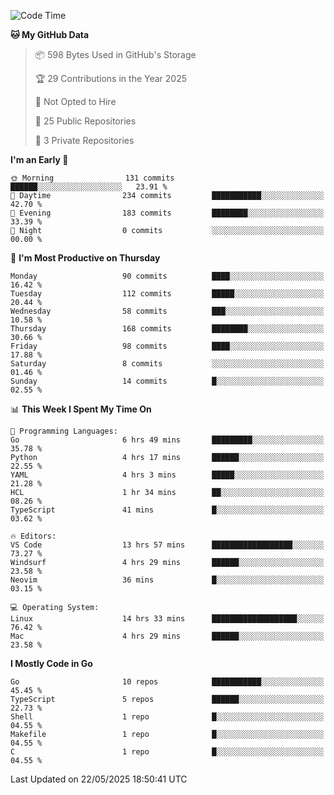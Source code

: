 <!--START_SECTION:waka-->
![Code Time](http://img.shields.io/badge/Code%20Time-1%2C246%20hrs%2036%20mins-blue)

**🐱 My GitHub Data** 

> 📦 598 Bytes Used in GitHub's Storage 
 > 
> 🏆 29 Contributions in the Year 2025
 > 
> 🚫 Not Opted to Hire
 > 
> 📜 25 Public Repositories 
 > 
> 🔑 3 Private Repositories 
 > 
**I'm an Early 🐤** 

```text
🌞 Morning                131 commits         ██████░░░░░░░░░░░░░░░░░░░   23.91 % 
🌆 Daytime                234 commits         ███████████░░░░░░░░░░░░░░   42.70 % 
🌃 Evening                183 commits         ████████░░░░░░░░░░░░░░░░░   33.39 % 
🌙 Night                  0 commits           ░░░░░░░░░░░░░░░░░░░░░░░░░   00.00 % 
```
📅 **I'm Most Productive on Thursday** 

```text
Monday                   90 commits          ████░░░░░░░░░░░░░░░░░░░░░   16.42 % 
Tuesday                  112 commits         █████░░░░░░░░░░░░░░░░░░░░   20.44 % 
Wednesday                58 commits          ███░░░░░░░░░░░░░░░░░░░░░░   10.58 % 
Thursday                 168 commits         ████████░░░░░░░░░░░░░░░░░   30.66 % 
Friday                   98 commits          ████░░░░░░░░░░░░░░░░░░░░░   17.88 % 
Saturday                 8 commits           ░░░░░░░░░░░░░░░░░░░░░░░░░   01.46 % 
Sunday                   14 commits          █░░░░░░░░░░░░░░░░░░░░░░░░   02.55 % 
```


📊 **This Week I Spent My Time On** 

```text
💬 Programming Languages: 
Go                       6 hrs 49 mins       █████████░░░░░░░░░░░░░░░░   35.78 % 
Python                   4 hrs 17 mins       ██████░░░░░░░░░░░░░░░░░░░   22.55 % 
YAML                     4 hrs 3 mins        █████░░░░░░░░░░░░░░░░░░░░   21.28 % 
HCL                      1 hr 34 mins        ██░░░░░░░░░░░░░░░░░░░░░░░   08.26 % 
TypeScript               41 mins             █░░░░░░░░░░░░░░░░░░░░░░░░   03.62 % 

🔥 Editors: 
VS Code                  13 hrs 57 mins      ██████████████████░░░░░░░   73.27 % 
Windsurf                 4 hrs 29 mins       ██████░░░░░░░░░░░░░░░░░░░   23.58 % 
Neovim                   36 mins             █░░░░░░░░░░░░░░░░░░░░░░░░   03.15 % 

💻 Operating System: 
Linux                    14 hrs 33 mins      ███████████████████░░░░░░   76.42 % 
Mac                      4 hrs 29 mins       ██████░░░░░░░░░░░░░░░░░░░   23.58 % 
```

**I Mostly Code in Go** 

```text
Go                       10 repos            ███████████░░░░░░░░░░░░░░   45.45 % 
TypeScript               5 repos             ██████░░░░░░░░░░░░░░░░░░░   22.73 % 
Shell                    1 repo              █░░░░░░░░░░░░░░░░░░░░░░░░   04.55 % 
Makefile                 1 repo              █░░░░░░░░░░░░░░░░░░░░░░░░   04.55 % 
C                        1 repo              █░░░░░░░░░░░░░░░░░░░░░░░░   04.55 % 
```




 Last Updated on 22/05/2025 18:50:41 UTC
<!--END_SECTION:waka-->
